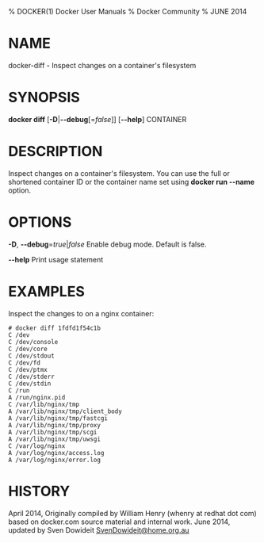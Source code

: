 % DOCKER(1) Docker User Manuals
% Docker Community
% JUNE 2014
# NAME
docker-diff - Inspect changes on a container's filesystem

# SYNOPSIS
**docker diff**
[**-D**|**--debug**[=*false*]]
[**--help**]
CONTAINER

# DESCRIPTION
Inspect changes on a container's filesystem. You can use the full or
shortened container ID or the container name set using
**docker run --name** option.

# OPTIONS
**-D**, **--debug**=*true*|*false*
   Enable debug mode. Default is false.

**--help**
  Print usage statement

# EXAMPLES
Inspect the changes to on a nginx container:

    # docker diff 1fdfd1f54c1b
    C /dev
    C /dev/console
    C /dev/core
    C /dev/stdout
    C /dev/fd
    C /dev/ptmx
    C /dev/stderr
    C /dev/stdin
    C /run
    A /run/nginx.pid
    C /var/lib/nginx/tmp
    A /var/lib/nginx/tmp/client_body
    A /var/lib/nginx/tmp/fastcgi
    A /var/lib/nginx/tmp/proxy
    A /var/lib/nginx/tmp/scgi
    A /var/lib/nginx/tmp/uwsgi
    C /var/log/nginx
    A /var/log/nginx/access.log
    A /var/log/nginx/error.log


# HISTORY
April 2014, Originally compiled by William Henry (whenry at redhat dot com)
based on docker.com source material and internal work.
June 2014, updated by Sven Dowideit <SvenDowideit@home.org.au>
